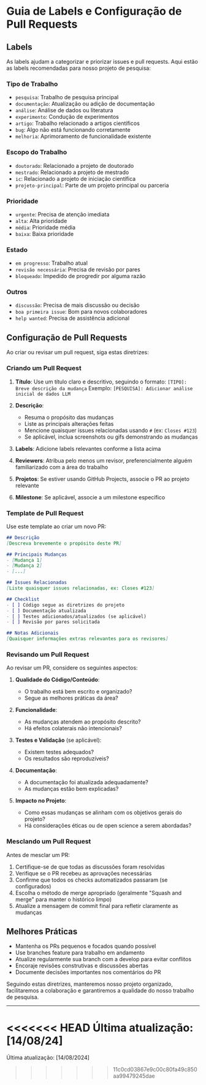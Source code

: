 # Guia de Labels e Configuração de Pull Requests

## Labels

As labels ajudam a categorizar e priorizar issues e pull requests. Aqui estão as labels recomendadas para nosso projeto de pesquisa:

### Tipo de Trabalho
- `pesquisa`: Trabalho de pesquisa principal
- `documentação`: Atualização ou adição de documentação
- `análise`: Análise de dados ou literatura
- `experimento`: Condução de experimentos
- `artigo`: Trabalho relacionado a artigos científicos
- `bug`: Algo não está funcionando corretamente
- `melhoria`: Aprimoramento de funcionalidade existente

### Escopo do Trabalho
- `doutorado`: Relacionado a projeto de doutorado
- `mestrado`: Relacionado a projeto de mestrado
- `ic`: Relacionado a projeto de iniciação científica
- `projeto-principal`: Parte de um projeto principal ou parceria

### Prioridade
- `urgente`: Precisa de atenção imediata
- `alta`: Alta prioridade
- `média`: Prioridade média
- `baixa`: Baixa prioridade

### Estado
- `em progresso`: Trabalho atual
- `revisão necessária`: Precisa de revisão por pares
- `bloqueado`: Impedido de progredir por alguma razão

### Outros
- `discussão`: Precisa de mais discussão ou decisão
- `boa primeira issue`: Bom para novos colaboradores
- `help wanted`: Precisa de assistência adicional

## Configuração de Pull Requests

Ao criar ou revisar um pull request, siga estas diretrizes:

### Criando um Pull Request

1. **Título**: Use um título claro e descritivo, seguindo o formato:
   `[TIPO]: Breve descrição da mudança`
   Exemplo: `[PESQUISA]: Adicionar análise inicial de dados LLM`

2. **Descrição**:
   - Resuma o propósito das mudanças
   - Liste as principais alterações feitas
   - Mencione quaisquer issues relacionadas usando `#` (ex: `Closes #123`)
   - Se aplicável, inclua screenshots ou gifs demonstrando as mudanças

3. **Labels**: Adicione labels relevantes conforme a lista acima

4. **Reviewers**: Atribua pelo menos um revisor, preferencialmente alguém familiarizado com a área do trabalho

5. **Projetos**: Se estiver usando GitHub Projects, associe o PR ao projeto relevante

6. **Milestone**: Se aplicável, associe a um milestone específico

### Template de Pull Request

Use este template ao criar um novo PR:

```markdown
## Descrição
[Descreva brevemente o propósito deste PR]

## Principais Mudanças
- [Mudança 1]
- [Mudança 2]
- [...]

## Issues Relacionadas
[Liste quaisquer issues relacionadas, ex: Closes #123]

## Checklist
- [ ] Código segue as diretrizes do projeto
- [ ] Documentação atualizada
- [ ] Testes adicionados/atualizados (se aplicável)
- [ ] Revisão por pares solicitada

## Notas Adicionais
[Quaisquer informações extras relevantes para os revisores]
```

### Revisando um Pull Request

Ao revisar um PR, considere os seguintes aspectos:

1. **Qualidade do Código/Conteúdo**: 
   - O trabalho está bem escrito e organizado?
   - Segue as melhores práticas da área?

2. **Funcionalidade**:
   - As mudanças atendem ao propósito descrito?
   - Há efeitos colaterais não intencionais?

3. **Testes e Validação** (se aplicável):
   - Existem testes adequados?
   - Os resultados são reproduzíveis?

4. **Documentação**:
   - A documentação foi atualizada adequadamente?
   - As mudanças estão bem explicadas?

5. **Impacto no Projeto**:
   - Como essas mudanças se alinham com os objetivos gerais do projeto?
   - Há considerações éticas ou de open science a serem abordadas?

### Mesclando um Pull Request

Antes de mesclar um PR:

1. Certifique-se de que todas as discussões foram resolvidas
2. Verifique se o PR recebeu as aprovações necessárias
3. Confirme que todos os checks automatizados passaram (se configurados)
4. Escolha o método de merge apropriado (geralmente "Squash and merge" para manter o histórico limpo)
5. Atualize a mensagem de commit final para refletir claramente as mudanças

## Melhores Práticas

- Mantenha os PRs pequenos e focados quando possível
- Use branches feature para trabalho em andamento
- Atualize regularmente sua branch com a develop para evitar conflitos
- Encoraje revisões construtivas e discussões abertas
- Documente decisões importantes nos comentários do PR

Seguindo estas diretrizes, manteremos nosso projeto organizado, facilitaremos a colaboração e garantiremos a qualidade do nosso trabalho de pesquisa.

---

<<<<<<< HEAD
Última atualização: [14/08/24]
=======
Última atualização: [14/08/2024]
>>>>>>> 11c0cd03867e9c00c80fa49c850aa99479245dae
